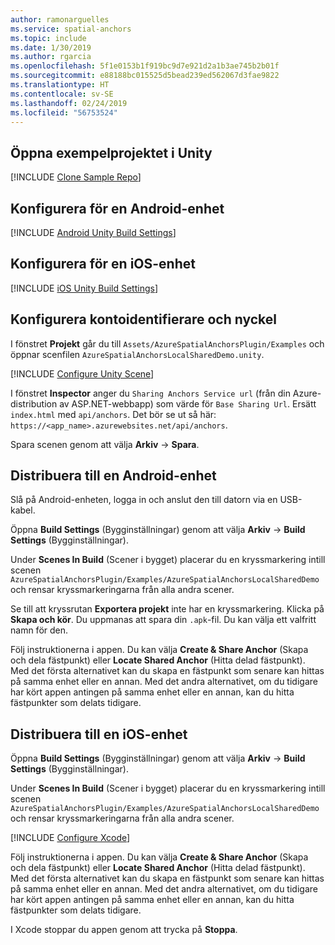 ```yaml
---
author: ramonarguelles
ms.service: spatial-anchors
ms.topic: include
ms.date: 1/30/2019
ms.author: rgarcia
ms.openlocfilehash: 5f1e0153b1f919bc9d7e921d2a1b3ae745b2b01f
ms.sourcegitcommit: e88188bc015525d5bead239ed562067d3fae9822
ms.translationtype: HT
ms.contentlocale: sv-SE
ms.lasthandoff: 02/24/2019
ms.locfileid: "56753524"
---
```

## <a name="open-the-sample-project-in-unity"></a>Öppna exempelprojektet i Unity

[!INCLUDE [Clone Sample Repo](spatial-anchors-clone-sample-repository.md)]

## <a name="to-set-up-for-an-android-device"></a>Konfigurera för en Android-enhet

[!INCLUDE [Android Unity Build Settings](spatial-anchors-unity-android-build-settings.md)]

## <a name="to-set-up-for-an-ios-device"></a>Konfigurera för en iOS-enhet

[!INCLUDE [iOS Unity Build Settings](spatial-anchors-unity-ios-build-settings.md)]

## <a name="configure-account-identifier-and-key"></a>Konfigurera kontoidentifierare och nyckel

I fönstret **Projekt** går du till `Assets/AzureSpatialAnchorsPlugin/Examples` och öppnar scenfilen `AzureSpatialAnchorsLocalSharedDemo.unity`.

[!INCLUDE [Configure Unity Scene](spatial-anchors-unity-configure-scene.md)]

I fönstret **Inspector** anger du `Sharing Anchors Service url` (från din Azure-distribution av ASP.NET-webbapp) som värde för `Base Sharing Url`. Ersätt `index.html` med `api/anchors`. Det bör se ut så här: `https://<app_name>.azurewebsites.net/api/anchors`.

Spara scenen genom att välja **Arkiv** -> **Spara**.

## <a name="to-deploy-to-an-android-device"></a>Distribuera till en Android-enhet

Slå på Android-enheten, logga in och anslut den till datorn via en USB-kabel.

Öppna **Build Settings** (Bygginställningar) genom att välja **Arkiv** -> **Build Settings** (Bygginställningar).

Under **Scenes In Build** (Scener i bygget) placerar du en kryssmarkering intill scenen `AzureSpatialAnchorsPlugin/Examples/AzureSpatialAnchorsLocalSharedDemo` och rensar kryssmarkeringarna från alla andra scener.

Se till att kryssrutan **Exportera projekt** inte har en kryssmarkering. Klicka på **Skapa och kör**. Du uppmanas att spara din `.apk`-fil. Du kan välja ett valfritt namn för den.

Följ instruktionerna i appen. Du kan välja **Create & Share Anchor** (Skapa och dela fästpunkt) eller **Locate Shared Anchor** (Hitta delad fästpunkt). Med det första alternativet kan du skapa en fästpunkt som senare kan hittas på samma enhet eller en annan. Med det andra alternativet, om du tidigare har kört appen antingen på samma enhet eller en annan, kan du hitta fästpunkter som delats tidigare.

## <a name="to-deploy-to-an-ios-device"></a>Distribuera till en iOS-enhet

Öppna **Build Settings** (Bygginställningar) genom att välja **Arkiv** -> **Build Settings** (Bygginställningar).

Under **Scenes In Build** (Scener i bygget) placerar du en kryssmarkering intill scenen `AzureSpatialAnchorsPlugin/Examples/AzureSpatialAnchorsLocalSharedDemo` och rensar kryssmarkeringarna från alla andra scener.

[!INCLUDE [Configure Xcode](spatial-anchors-unity-ios-xcode.md)]

Följ instruktionerna i appen. Du kan välja **Create & Share Anchor** (Skapa och dela fästpunkt) eller **Locate Shared Anchor** (Hitta delad fästpunkt). Med det första alternativet kan du skapa en fästpunkt som senare kan hittas på samma enhet eller en annan. Med det andra alternativet, om du tidigare har kört appen antingen på samma enhet eller en annan, kan du hitta fästpunkter som delats tidigare.

I Xcode stoppar du appen genom att trycka på **Stoppa**.
